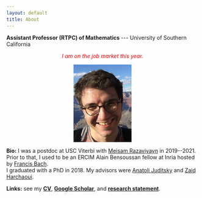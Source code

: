 ```yaml
---
layout: default
title: About
---
```

__Assistant Professor (RTPC) of Mathematics__ --- University of Southern California  
<p align="center">
<span style="color:red; font-style:italic;">
I am on the job market this year.  
</span>  
</p>

<p align="center">
<img src="photoGrandCanyon-cropped-stronger.jpg" alt="Getty museum" width="30%" align="center" hspace="20">
</p>
    
__Bio:__ I was a postdoc at USC Viterbi with [Meisam Razaviyayn](https://sites.usc.edu/razaviyayn/research/) in 2019--2021. Prior to that, I used to be an ERCIM Alain Bensoussan fellow at Inria hosted by [Francis Bach](https://www.di.ens.fr/~fbach/).  
I graduated with a PhD in 2018. My advisors were [Anatoli Juditsky](https://ljk.imag.fr/membres/Anatoli.Iouditski/) and [Zaid Harchaoui](http://faculty.washington.edu/zaid/index.html). 
<br />
  
__Links:__ see my [__CV__](assets/dmitrii_ostrovskii_CV.pdf), [__Google Scholar__](https://scholar.google.fr/citations?user=2IvZJ3cAAAAJ&hl=en), and [__research statement__](assets/research_statement.pdf).